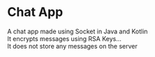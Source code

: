 # Chat App
A chat app made using Socket in Java and Kotlin<br>
It encrypts messages using RSA Keys...<br>
It does not store any messages on the server
